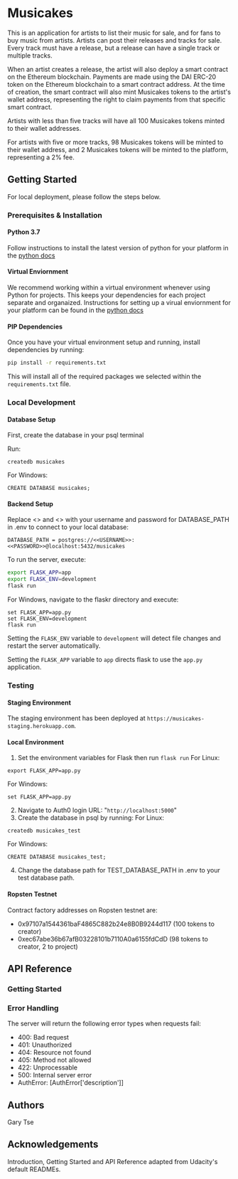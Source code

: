 # Musicakes

This is an application for artists to list their music for sale, and for fans to buy music from artists. Artists can post their releases and tracks for sale. Every track must have a release, but a release can have a single track or multiple tracks.

When an artist creates a release, the artist will also deploy a smart contract on the Ethereum blockchain. Payments are made using the DAI ERC-20 token on the Ethereum blockchain to a smart contract address. At the time of creation, the smart contract will also mint Musicakes tokens to the artist's wallet address, representing the right to claim payments from that specific smart contract.

Artists with less than five tracks will have all 100 Musicakes tokens minted to their wallet addresses.

For artists with five or more tracks, 98 Musicakes tokens will be minted to their wallet address, and 2 Musicakes tokens will be minted to the platform, representing a 2% fee.

## Getting Started

For local deployment, please follow the steps below.

### Prerequisites & Installation

#### Python 3.7

Follow instructions to install the latest version of python for your platform in the [python docs](https://docs.python.org/3/using/unix.html#getting-and-installing-the-latest-version-of-python)

#### Virtual Enviornment

We recommend working within a virtual environment whenever using Python for projects. This keeps your dependencies for each project separate and organaized. Instructions for setting up a virual enviornment for your platform can be found in the [python docs](https://packaging.python.org/guides/installing-using-pip-and-virtual-environments/)

#### PIP Dependencies

Once you have your virtual environment setup and running, install dependencies by running:
```bash
pip install -r requirements.txt
```
This will install all of the required packages we selected within the `requirements.txt` file.

### Local Development

#### Database Setup

First, create the database in your psql terminal

Run:
```
createdb musicakes
```

For Windows:
```
CREATE DATABASE musicakes;
```

#### Backend Setup

Replace <<USERNAME>> and <<PASSWORD>> with your username and password for DATABASE_PATH in .env to connect to your local database:
```
DATABASE_PATH = postgres://<<USERNAME>>:<<PASSWORD>>@localhost:5432/musicakes
```

To run the server, execute:

```bash
export FLASK_APP=app
export FLASK_ENV=development
flask run
```

For Windows, navigate to the flaskr directory and execute:

```
set FLASK_APP=app.py
set FLASK_ENV=development
flask run
```

Setting the `FLASK_ENV` variable to `development` will detect file changes and restart the server automatically.

Setting the `FLASK_APP` variable to `app` directs flask to use the `app.py` application. 

### Testing

#### Staging Environment

The staging environment has been deployed at `https://musicakes-staging.herokuapp.com`.

#### Local Environment

1. Set the environment variables for Flask then run `flask run`
For Linux:
```
export FLASK_APP=app.py
```
For Windows:
```
set FLASK_APP=app.py
```
2. Navigate to Auth0 login URL: "`http://localhost:5000`"
3. Create the database in psql by running:
For Linux:
```
createdb musicakes_test
```

For Windows:
```
CREATE DATABASE musicakes_test;
```
4. Change the database path for TEST_DATABASE_PATH in .env to your test database path.

#### Ropsten Testnet

Contract factory addresses on Ropsten testnet are:
  * 0x97107a1544361baF4865C882b24e8B0B9244d117 (100 tokens to creator)
  * 0xec67abe36b67afB03228101b7110A0a6155fdCdD (98 tokens to creator, 2 to project)

## API Reference

### Getting Started

### Error Handling

The server will return the following error types when requests fail:
* 400: Bad request
* 401: Unauthorized
* 404: Resource not found
* 405: Method not allowed
* 422: Unprocessable
* 500: Internal server error
* AuthError: [AuthError['description']]

## Authors

Gary Tse

## Acknowledgements

Introduction, Getting Started and API Reference adapted from Udacity's default READMEs.